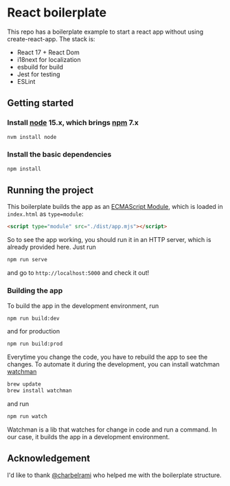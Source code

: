 # React boilerplate

This repo has a boilerplate example to start a react app without using create-react-app. The stack is:
- React 17 + React Dom
- i18next for localization
- esbuild for build
- Jest for testing
- ESLint

## Getting started

### Install [node](https://nodejs.org/) 15.x, which brings [npm](https://www.npmjs.com/) 7.x

```sh
nvm install node
```

### Install the basic dependencies

```sh
npm install
```

## Running the project

This boilerplate builds the app as an [ECMAScript Module](https://nodejs.org/api/esm.html), which is loaded in `index.html` as `type=module`:

```html
<script type="module" src="./dist/app.mjs"></script>
```

So to see the app working, you should run it in an HTTP server, which is already provided here. Just run

```sh
npm run serve
```

and go to `http://localhost:5000` and check it out!

### Building the app

To build the app in the development environment, run

```sh
npm run build:dev
```

and for production

```sh
npm run build:prod
```

Everytime you change the code, you have to rebuild the app to see the changes. To automate it during the development, you can install watchman [watchman](https://facebook.github.io/watchman/)

```sh
brew update
brew install watchman
```

and run

```sh
npm run watch
```

Watchman is a lib that watches for change in code and run a command. In our case, it builds the app in a development environment.

## Acknowledgement

I'd like to thank [@charbelrami](https://github.com/charbelrami) who helped me with the boilerplate structure.
